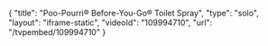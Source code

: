 {
    "title": "Poo-Pourri&reg; Before-You-Go&reg; Toilet Spray",
    "type": "solo",
    "layout": "iframe-static",
    "videoId": "109994710",
    "url": "\/tvpembed\/109994710"
}